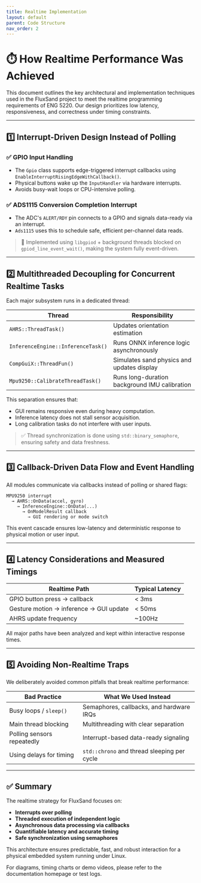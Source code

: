 ```yaml
---
title: Realtime Implementation
layout: default
parent: Code Structure
nav_order: 2
---
```


# ⏱️ How Realtime Performance Was Achieved

This document outlines the key architectural and implementation techniques used in the FluxSand project to meet the realtime programming requirements of ENG 5220. Our design prioritizes low latency, responsiveness, and correctness under timing constraints.

---

## 1️⃣ Interrupt-Driven Design Instead of Polling

### ✅ GPIO Input Handling
- The `Gpio` class supports edge-triggered interrupt callbacks using `EnableInterruptRisingEdgeWithCallback()`.
- Physical buttons wake up the `InputHandler` via hardware interrupts.
- Avoids busy-wait loops or CPU-intensive polling.

### ✅ ADS1115 Conversion Completion Interrupt
- The ADC's `ALERT/RDY` pin connects to a GPIO and signals data-ready via an interrupt.
- `Ads1115` uses this to schedule safe, efficient per-channel data reads.

> 📌 Implemented using `libgpiod` + background threads blocked on `gpiod_line_event_wait()`, making the system fully event-driven.

---

## 2️⃣ Multithreaded Decoupling for Concurrent Realtime Tasks

Each major subsystem runs in a dedicated thread:

| Thread             | Responsibility                              |
|--------------------|---------------------------------------------|
| `AHRS::ThreadTask()` | Updates orientation estimation              |
| `InferenceEngine::InferenceTask()` | Runs ONNX inference logic asynchronously |
| `CompGuiX::ThreadFun()` | Simulates sand physics and updates display   |
| `Mpu9250::CalibrateThreadTask()` | Runs long-duration background IMU calibration |

This separation ensures that:
- GUI remains responsive even during heavy computation.
- Inference latency does not stall sensor acquisition.
- Long calibration tasks do not interfere with user inputs.

> ✅ Thread synchronization is done using `std::binary_semaphore`, ensuring safety and data freshness.

---

## 3️⃣ Callback-Driven Data Flow and Event Handling

All modules communicate via callbacks instead of polling or shared flags:

```text
MPU9250 interrupt
  → AHRS::OnData(accel, gyro)
    → InferenceEngine::OnData(...)
      → OnModelResult callback
        → GUI rendering or mode switch
```

This event cascade ensures low-latency and deterministic response to physical motion or user input.

---

## 4️⃣ Latency Considerations and Measured Timings

| Realtime Path                          | Typical Latency   |
|----------------------------------------|-------------------|
| GPIO button press → callback           | < 3ms             |
| Gesture motion → inference → GUI update| < 50ms            |
| AHRS update frequency                  | ~100Hz            |

All major paths have been analyzed and kept within interactive response times.

---

## 5️⃣ Avoiding Non-Realtime Traps

We deliberately avoided common pitfalls that break realtime performance:

| Bad Practice               | What We Used Instead                        |
|---------------------------|---------------------------------------------|
| Busy loops / `sleep()`    | Semaphores, callbacks, and hardware IRQs    |
| Main thread blocking      | Multithreading with clear separation        |
| Polling sensors repeatedly| Interrupt-based data-ready signaling        |
| Using delays for timing   | `std::chrono` and thread sleeping per cycle |

---

## ✅ Summary

The realtime strategy for FluxSand focuses on:

- **Interrupts over polling**
- **Threaded execution of independent logic**
- **Asynchronous data processing via callbacks**
- **Quantifiable latency and accurate timing**
- **Safe synchronization using semaphores**

This architecture ensures predictable, fast, and robust interaction for a physical embedded system running under Linux.

For diagrams, timing charts or demo videos, please refer to the documentation homepage or test logs.